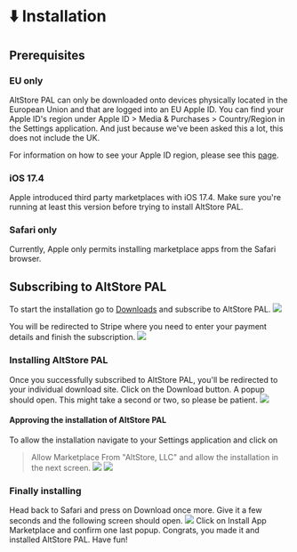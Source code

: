 # ⬇️ Installation
## Prerequisites
### EU only
AltStore PAL can only be downloaded onto devices physically located in the European Union and that are logged into an EU Apple ID. You can find your Apple ID's region under Apple ID > Media & Purchases > Country/Region in the Settings application. And just because we've been asked this a lot, this does not include the UK.

For information on how to see your Apple ID region, please see this [page](https://support.apple.com/en-us/118283).

### iOS 17.4
Apple introduced third party marketplaces with iOS 17.4. Make sure you're running at least this version before trying to install AltStore PAL.

### Safari only
Currently, Apple only permits installing marketplace apps from the Safari browser. 

## Subscribing to AltStore PAL
To start the installation go to [Downloads](https://altstore.io/#Downloads) and subscribe to AltStore PAL.
![](<../.gitbook/assets/altstore_pal/altstore_pal_downloads.jpeg>)

You will be redirected to Stripe where you need to enter your payment details and finish the subscription.
![](<../.gitbook/assets/altstore_pal/altstore_pal_stripe.jpeg>)

### Installing AltStore PAL
Once you successfully subscribed to AltStore PAL, you'll be redirected to your individual download site. Click on the Download button. A popup should open. This might take a second or two, so please be patient.
![](<../.gitbook/assets/altstore_pal/altstore_pal_marketplace_installation.jpeg>)

#### Approving the installation of AltStore PAL
To allow the installation navigate to your Settings application and click on 
> Allow Marketplace From "AltStore, LLC"
and allow the installation in the next screen.
![](<../.gitbook/assets/altstore_pal/altstore_pal_allow_marketplace.jpeg>)
![](<../.gitbook/assets/altstore_pal/altstore_pal_allow_marketplace_2.jpeg>)

### Finally installing
Head back to Safari and press on Download once more. Give it a few seconds and the following screen should open.
![](<../.gitbook/assets/altstore_pal/altstore_pal_installation.jpeg>)
Click on Install App Marketplace and confirm one last popup. Congrats, you made it and installed AltStore PAL. Have fun!